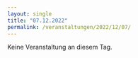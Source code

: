 ```yaml
---
layout: single
title: "07.12.2022"
permalink: /veranstaltungen/2022/12/07/
---
```


Keine Veranstaltung an diesem Tag.
